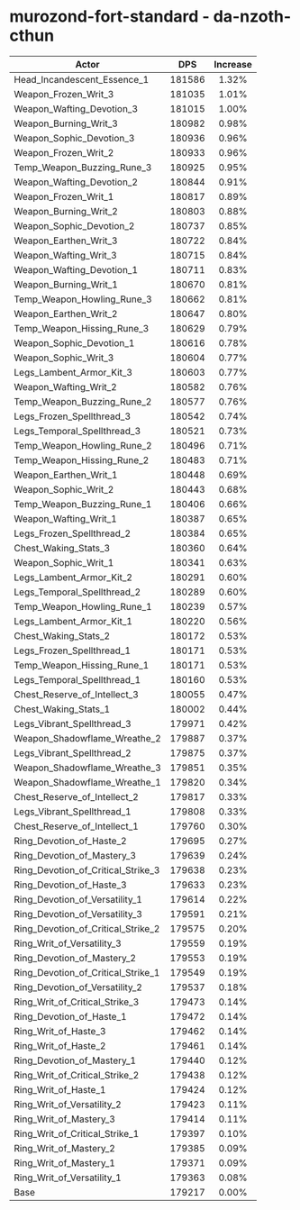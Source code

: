 # murozond-fort-standard - da-nzoth-cthun
| Actor | DPS | Increase |
|---|:---:|:---:|
|Head_Incandescent_Essence_1|181586|1.32%|
|Weapon_Frozen_Writ_3|181035|1.01%|
|Weapon_Wafting_Devotion_3|181015|1.00%|
|Weapon_Burning_Writ_3|180982|0.98%|
|Weapon_Sophic_Devotion_3|180936|0.96%|
|Weapon_Frozen_Writ_2|180933|0.96%|
|Temp_Weapon_Buzzing_Rune_3|180925|0.95%|
|Weapon_Wafting_Devotion_2|180844|0.91%|
|Weapon_Frozen_Writ_1|180817|0.89%|
|Weapon_Burning_Writ_2|180803|0.88%|
|Weapon_Sophic_Devotion_2|180737|0.85%|
|Weapon_Earthen_Writ_3|180722|0.84%|
|Weapon_Wafting_Writ_3|180715|0.84%|
|Weapon_Wafting_Devotion_1|180711|0.83%|
|Weapon_Burning_Writ_1|180670|0.81%|
|Temp_Weapon_Howling_Rune_3|180662|0.81%|
|Weapon_Earthen_Writ_2|180647|0.80%|
|Temp_Weapon_Hissing_Rune_3|180629|0.79%|
|Weapon_Sophic_Devotion_1|180616|0.78%|
|Weapon_Sophic_Writ_3|180604|0.77%|
|Legs_Lambent_Armor_Kit_3|180603|0.77%|
|Weapon_Wafting_Writ_2|180582|0.76%|
|Temp_Weapon_Buzzing_Rune_2|180577|0.76%|
|Legs_Frozen_Spellthread_3|180542|0.74%|
|Legs_Temporal_Spellthread_3|180521|0.73%|
|Temp_Weapon_Howling_Rune_2|180496|0.71%|
|Temp_Weapon_Hissing_Rune_2|180483|0.71%|
|Weapon_Earthen_Writ_1|180448|0.69%|
|Weapon_Sophic_Writ_2|180443|0.68%|
|Temp_Weapon_Buzzing_Rune_1|180406|0.66%|
|Weapon_Wafting_Writ_1|180387|0.65%|
|Legs_Frozen_Spellthread_2|180384|0.65%|
|Chest_Waking_Stats_3|180360|0.64%|
|Weapon_Sophic_Writ_1|180341|0.63%|
|Legs_Lambent_Armor_Kit_2|180291|0.60%|
|Legs_Temporal_Spellthread_2|180289|0.60%|
|Temp_Weapon_Howling_Rune_1|180239|0.57%|
|Legs_Lambent_Armor_Kit_1|180220|0.56%|
|Chest_Waking_Stats_2|180172|0.53%|
|Legs_Frozen_Spellthread_1|180171|0.53%|
|Temp_Weapon_Hissing_Rune_1|180171|0.53%|
|Legs_Temporal_Spellthread_1|180160|0.53%|
|Chest_Reserve_of_Intellect_3|180055|0.47%|
|Chest_Waking_Stats_1|180002|0.44%|
|Legs_Vibrant_Spellthread_3|179971|0.42%|
|Weapon_Shadowflame_Wreathe_2|179887|0.37%|
|Legs_Vibrant_Spellthread_2|179875|0.37%|
|Weapon_Shadowflame_Wreathe_3|179851|0.35%|
|Weapon_Shadowflame_Wreathe_1|179820|0.34%|
|Chest_Reserve_of_Intellect_2|179817|0.33%|
|Legs_Vibrant_Spellthread_1|179808|0.33%|
|Chest_Reserve_of_Intellect_1|179760|0.30%|
|Ring_Devotion_of_Haste_2|179695|0.27%|
|Ring_Devotion_of_Mastery_3|179639|0.24%|
|Ring_Devotion_of_Critical_Strike_3|179638|0.23%|
|Ring_Devotion_of_Haste_3|179633|0.23%|
|Ring_Devotion_of_Versatility_1|179614|0.22%|
|Ring_Devotion_of_Versatility_3|179591|0.21%|
|Ring_Devotion_of_Critical_Strike_2|179575|0.20%|
|Ring_Writ_of_Versatility_3|179559|0.19%|
|Ring_Devotion_of_Mastery_2|179553|0.19%|
|Ring_Devotion_of_Critical_Strike_1|179549|0.19%|
|Ring_Devotion_of_Versatility_2|179537|0.18%|
|Ring_Writ_of_Critical_Strike_3|179473|0.14%|
|Ring_Devotion_of_Haste_1|179472|0.14%|
|Ring_Writ_of_Haste_3|179462|0.14%|
|Ring_Writ_of_Haste_2|179461|0.14%|
|Ring_Devotion_of_Mastery_1|179440|0.12%|
|Ring_Writ_of_Critical_Strike_2|179438|0.12%|
|Ring_Writ_of_Haste_1|179424|0.12%|
|Ring_Writ_of_Versatility_2|179423|0.11%|
|Ring_Writ_of_Mastery_3|179414|0.11%|
|Ring_Writ_of_Critical_Strike_1|179397|0.10%|
|Ring_Writ_of_Mastery_2|179385|0.09%|
|Ring_Writ_of_Mastery_1|179371|0.09%|
|Ring_Writ_of_Versatility_1|179363|0.08%|
|Base|179217|0.00%|
